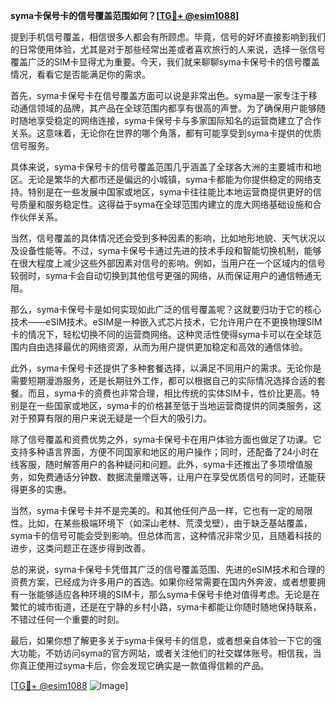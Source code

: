 **syma卡保号卡的信号覆盖范围如何？[[TG💪+ @esim1088](https://t.me/s/esim1088)]**

提到手机信号覆盖，相信很多人都会有所顾虑。毕竟，信号的好坏直接影响到我们的日常使用体验，尤其是对于那些经常出差或者喜欢旅行的人来说，选择一张信号覆盖广泛的SIM卡显得尤为重要。今天，我们就来聊聊syma卡保号卡的信号覆盖情况，看看它是否能满足你的需求。

首先，syma卡保号卡在信号覆盖方面可以说是非常出色。syma是一家专注于移动通信领域的品牌，其产品在全球范围内都享有很高的声誉。为了确保用户能够随时随地享受稳定的网络连接，syma卡保号卡与多家国际知名的运营商建立了合作关系。这意味着，无论你在世界的哪个角落，都有可能享受到syma卡提供的优质信号服务。

具体来说，syma卡保号卡的信号覆盖范围几乎涵盖了全球各大洲的主要城市和地区。无论是繁华的大都市还是偏远的小城镇，syma卡都能为你提供稳定的网络支持。特别是在一些发展中国家或地区，syma卡往往能比本地运营商提供更好的信号质量和服务稳定性。这得益于syma在全球范围内建立的庞大网络基础设施和合作伙伴关系。

当然，信号覆盖的具体情况还会受到多种因素的影响，比如地形地貌、天气状况以及设备性能等。不过，syma卡保号卡通过先进的技术手段和智能切换机制，能够在很大程度上减少这些外部因素对信号的影响。例如，当用户在一个区域内的信号较弱时，syma卡会自动切换到其他信号更强的网络，从而保证用户的通信畅通无阻。

那么，syma卡保号卡是如何实现如此广泛的信号覆盖呢？这就要归功于它的核心技术——eSIM技术。eSIM是一种嵌入式芯片技术，它允许用户在不更换物理SIM卡的情况下，轻松切换不同的运营商网络。这种灵活性使得syma卡可以在全球范围内自由选择最优的网络资源，从而为用户提供更加稳定和高效的通信体验。

此外，syma卡保号卡还提供了多种套餐选择，以满足不同用户的需求。无论你是需要短期漫游服务，还是长期驻外工作，都可以根据自己的实际情况选择合适的套餐。而且，syma卡的资费也非常合理，相比传统的实体SIM卡，性价比更高。特别是在一些国家或地区，syma卡的价格甚至低于当地运营商提供的同类服务，这对于预算有限的用户来说无疑是一个巨大的吸引力。

除了信号覆盖和资费优势之外，syma卡保号卡在用户体验方面也做足了功课。它支持多种语言界面，方便不同国家和地区的用户操作；同时，还配备了24小时在线客服，随时解答用户的各种疑问和问题。此外，syma卡还推出了多项增值服务，如免费通话分钟数、数据流量赠送等，让用户在享受优质信号的同时，还能获得更多的实惠。

当然，syma卡保号卡并不是完美的。和其他任何产品一样，它也有一定的局限性。比如，在某些极端环境下（如深山老林、荒漠戈壁），由于缺乏基站覆盖，syma卡的信号可能会受到影响。但总体而言，这种情况非常少见，且随着科技的进步，这类问题正在逐步得到改善。

总的来说，syma卡保号卡凭借其广泛的信号覆盖范围、先进的eSIM技术和合理的资费方案，已经成为许多用户的首选。如果你经常需要在国内外奔波，或者想要拥有一张能够适应各种环境的SIM卡，那么syma卡保号卡绝对值得考虑。无论是在繁忙的城市街道，还是在宁静的乡村小路，syma卡都能让你随时随地保持联系，不错过任何一个重要的时刻。

最后，如果你想了解更多关于syma卡保号卡的信息，或者想亲自体验一下它的强大功能，不妨访问syma的官方网站，或者关注他们的社交媒体账号。相信我，当你真正使用过syma卡后，你会发现它确实是一款值得信赖的产品。

[[TG💪+ @esim1088](https://t.me/s/esim1088) ![Image](https://i.postimg.cc/4NQfJmqS/Snipaste-2025-05-13-00-14-12.png)]